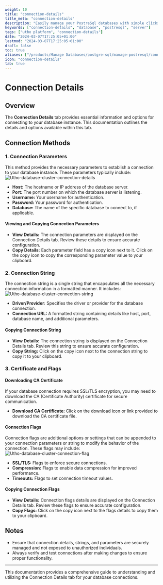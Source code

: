 ```yaml
---
weight: 10
title: "connection-details"
title_meta: "connection-details"
description: "Easily manage your PostreSql databases with simple clicks on the Utho platform."
keywords: ["connection-details", "database", "postresql", "server"]
tags: ["utho platform", "connection-details"]
date: "2024-03-07T17:25:05+01:00"
lastmod: "2024-03-07T17:25:05+01:00"
draft: false
toc: true
aliases: ["/products/Manage Databases/postgre-sql/manage-postresql/connection-details"]
icon: "connection-details"
tab: true
---
```


# Connection Details

## Overview

The **Connection Details** tab provides essential information and options for connecting to your database instance. This documentation outlines the details and options available within this tab.

## Connection Methods

### 1. Connection Parameters

This method provides the necessary parameters to establish a connection to your database instance. These parameters typically include:
![Utho-database-cluster-connection-details](image/Utho-database-cluster-connection-details.png)
- **Host:** The hostname or IP address of the database server.
- **Port:** The port number on which the database server is listening.
- **Username:** Your username for authentication.
- **Password:** Your password for authentication.
- **Database:** The name of the specific database to connect to, if applicable.

#### Viewing and Copying Connection Parameters

- **View Details:** The connection parameters are displayed on the Connection Details tab. Review these details to ensure accurate configuration.
- **Copy Details:** Each parameter field has a copy icon next to it. Click on the copy icon to copy the corresponding parameter value to your clipboard.

### 2. Connection String

The connection string is a single string that encapsulates all the necessary connection information in a formatted manner. It includes:
![Utho-database-cluster-connection-string](image/Utho-database-cluster-connection-string.png)
- **Driver/Provider:** Specifies the driver or provider for the database connection.
- **Connection URL:** A formatted string containing details like host, port, database name, and additional parameters.

#### Copying Connection String

- **View Details:** The connection string is displayed on the Connection Details tab. Review this string to ensure accurate configuration.
- **Copy String:** Click on the copy icon next to the connection string to copy it to your clipboard.

### 3. Certificate and Flags

#### Downloading CA Certificate

If your database connection requires SSL/TLS encryption, you may need to download the CA (Certificate Authority) certificate for secure communication. 

- **Download CA Certificate:** Click on the download icon or link provided to download the CA certificate file.

#### Connection Flags

Connection flags are additional options or settings that can be appended to your connection parameters or string to modify the behavior of the connection. These flags may include:
![Utho-database-cluster-connection-flag](image/Utho-database-cluster-connection-flag.png)

- **SSL/TLS:** Flags to enforce secure connections.
- **Compression:** Flags to enable data compression for improved performance.
- **Timeouts:** Flags to set connection timeout values.

#### Copying Connection Flags

- **View Details:** Connection flags details are displayed on the Connection Details tab. Review these flags to ensure accurate configuration.
- **Copy Flags:** Click on the copy icon next to the flags details to copy them to your clipboard.

## Notes

- Ensure that connection details, strings, and parameters are securely managed and not exposed to unauthorized individuals.
- Always verify and test connections after making changes to ensure proper functionality.

---

This documentation provides a comprehensive guide to understanding and utilizing the Connection Details tab for your database connections.
